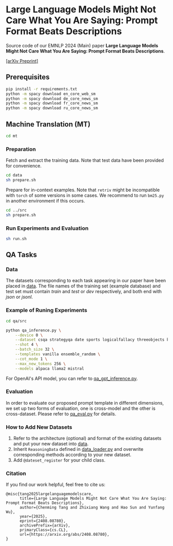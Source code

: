 # Large Language Models Might Not Care What You Are Saying: Prompt Format Beats Descriptions

Source code of our EMNLP 2024 (Main) paper **Large Language Models Might Not Care What You Are Saying: Prompt Format Beats Descriptions**.

[[arXiv Preprint]](https://arxiv.org/abs/2408.08780])

## Prerequisites
```bash
pip install -r requirements.txt
python -m spacy download en_core_web_sm
python -m spacy download de_core_news_sm
python -m spacy download fr_core_news_sm
python -m spacy download ru_core_news_sm
```

## Machine Translation (MT)

```bash
cd mt
```

### Preparation
Fetch and extract the training data. Note that test data have been provided for convenience.

```bash
cd data
sh prepare.sh
```

Prepare for in-context examples. Note that `retriv` might be incompatible with `torch` of some versions in some cases. We recommend to run `bm25.py` in another environment if this occurs.

```bash
cd ../src
sh prepare.sh
```

### Run Experiments and Evaluation
```bash
sh run.sh
```

## QA Tasks

### Data

The datasets corresponding to each task appearing in our paper have been placed in [data](). The file names of the training set (example database) and test set must contain *train* and *test* or *dev* respectively, and both end with *json* or *jsonl*.

### Example of Runing Experiments

```bash
cd qa/src

python qa_inference.py \
    --device 0 \
    --dataset csqa strategyqa date sports logicalfallacy threeobjects knownunknowns gsm8k aqua \
    --shot 4 \
    --batch_size 32 \
    --templates vanilla ensemble_random \
    --cot_mode 1 \
    --max_new_tokens 256 \
    --models alpaca llama2 mistral
```

For OpenAI's API model, you can refer to [qa_gpt_inference.py]().

### Evaluation

In order to evaluate our proposed prompt template in different dimensions, we set up two forms of evaluation, one is cross-model and the other is cross-dataset. Please refer to [qa_eval.py]() for details.

### How to Add New Datasets

1. Refer to the architecture (optional) and format of the existing datasets and put your new dataset into [data]().
2. Inherit `ReasoningData` defined in [data_loader.py]() and overwrite corresponding methods according to your new dataset.
3. Add `@dateset_register` for your child class.

### Citation
If you find our work helpful, feel free to cite us:
```
@misc{tang2025largelanguagemodelscare,
      title={Large Language Models Might Not Care What You Are Saying: Prompt Format Beats Descriptions}, 
      author={Chenming Tang and Zhixiang Wang and Hao Sun and Yunfang Wu},
      year={2025},
      eprint={2408.08780},
      archivePrefix={arXiv},
      primaryClass={cs.CL},
      url={https://arxiv.org/abs/2408.08780}, 
}
```
